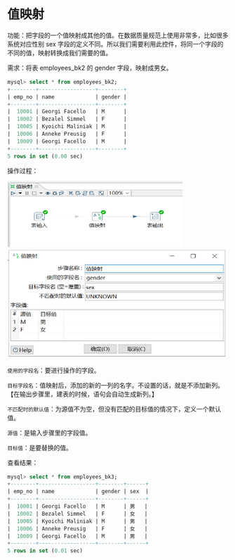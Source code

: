 # 值映射

功能：把字段的一个值映射成其他的值。在数据质量规范上使用非常多，比如很多系统对应性别 sex 字段的定义不同。所以我们需要利用此控件，将同一个字段的不同的值，映射转换成我们需要的值。

需求：将表 employees_bk2 的 gender 字段，映射成男女。

```sql
mysql> select * from employees_bk2;
+--------+------------------+--------+
| emp_no | name             | gender |
+--------+------------------+--------+
|  10001 | Georgi Facello   | M      |
|  10002 | Bezalel Simmel   | F      |
|  10005 | Kyoichi Maliniak | M      |
|  10006 | Anneke Preusig   | F      |
|  10009 | Georgi Facello   | M      |
+--------+------------------+--------+
5 rows in set (0.00 sec)
```

操作过程：

<img src="../image/kettle值映射01.png" alt="kettle值映射01" height="150" width="400" >

<img src="../image/kettle值映射02.png" alt="kettle值映射02" height="250" width="500" >

`使用的字段名`：要进行操作的字段。

`目标字段名`：值映射后，添加的新的一列的名字。不设置的话，就是不添加新列。【在输出步骤里，建表的时候，语句会自动生成新列。】

`不匹配时的默认值`：为源值不为空，但没有匹配的目标值的情况下，定义一个默认值。

`源值`：是输入步骤里的字段值。

`目标值`：是要替换的值。

查看结果：

```sql
mysql> select * from employees_bk3;
+--------+------------------+--------+------+
| emp_no | name             | gender | sex  |
+--------+------------------+--------+------+
|  10001 | Georgi Facello   | M      | 男   |
|  10002 | Bezalel Simmel   | F      | 女   |
|  10005 | Kyoichi Maliniak | M      | 男   |
|  10006 | Anneke Preusig   | F      | 女   |
|  10009 | Georgi Facello   | M      | 男   |
+--------+------------------+--------+------+
5 rows in set (0.01 sec)
```